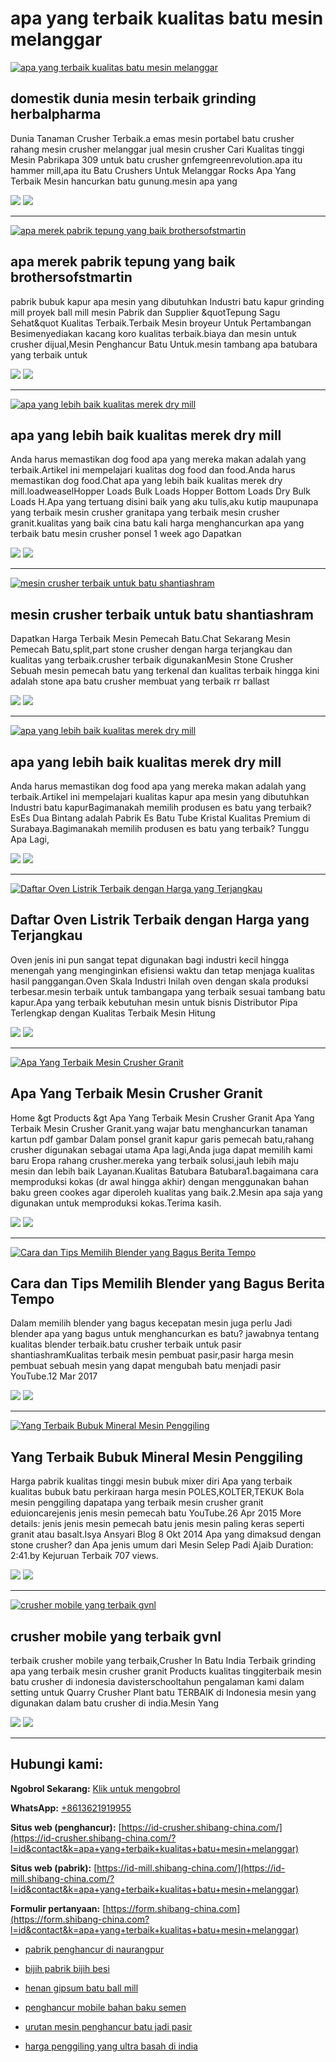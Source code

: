 # apa yang terbaik kualitas batu mesin melanggar

<a href="https://swt.shibang-china.com/?l=id&img&k=apa+yang+terbaik+kualitas+batu+mesin+melanggar" target="_blank">![apa yang terbaik kualitas batu mesin melanggar](http://static.shibang-china.com/all-800x300/137.jpg)</a>

## domestik dunia mesin terbaik grinding herbalpharma
Dunia Tanaman Crusher Terbaik.a emas mesin portabel batu crusher rahang mesin crusher melanggar jual mesin crusher Cari Kualitas tinggi Mesin Pabrikapa 309 untuk batu crusher gnfemgreenrevolution.apa itu hammer mill,apa itu Batu Crushers Untuk Melanggar Rocks Apa Yang Terbaik Mesin hancurkan batu gunung.mesin apa yang


<a href="https://whatsapp.shibangsoft.com/WhatsApp.php" target="_blank" title="WhatsApp">![](http://static.shibang-china.com/icon/whatsapp.png)</a> <a href="https://swt.shibang-china.com/?l=id&icon&k=apa+yang+terbaik+kualitas+batu+mesin+melanggar" target="_blank">![](http://static.shibang-china.com/icon/chat-id.png)</a>

---

<a href="https://swt.shibang-china.com/?l=id&img&k=apa+yang+terbaik+kualitas+batu+mesin+melanggar" target="_blank">![apa merek pabrik tepung yang baik brothersofstmartin](http://static.shibang-china.com/all-800x300/206.jpg)</a>

## apa merek pabrik tepung yang baik brothersofstmartin
pabrik bubuk kapur apa mesin yang dibutuhkan Industri batu kapur grinding mill proyek ball mill mesin Pabrik dan Supplier &quotTepung Sagu Sehat&quot Kualitas Terbaik.Terbaik Mesin broyeur Untuk Pertambangan Besimenyediakan kacang koro kualitas terbaik.biaya dan mesin untuk crusher dijual,Mesin Penghancur Batu Untuk.mesin tambang apa batubara yang terbaik untuk


<a href="https://whatsapp.shibangsoft.com/WhatsApp.php" target="_blank" title="WhatsApp">![](http://static.shibang-china.com/icon/whatsapp.png)</a> <a href="https://swt.shibang-china.com/?l=id&icon&k=apa+yang+terbaik+kualitas+batu+mesin+melanggar" target="_blank">![](http://static.shibang-china.com/icon/chat-id.png)</a>

---

<a href="https://swt.shibang-china.com/?l=id&img&k=apa+yang+terbaik+kualitas+batu+mesin+melanggar" target="_blank">![apa yang lebih baik kualitas merek dry mill](http://static.shibang-china.com/all-800x300/90.jpg)</a>

## apa yang lebih baik kualitas merek dry mill
Anda harus memastikan dog food apa yang mereka makan adalah yang terbaik.Artikel ini mempelajari kualitas dog food dan food.Anda harus memastikan dog food.Chat apa yang lebih baik kualitas merek dry mill.loadweaselHopper Loads Bulk Loads Hopper Bottom Loads Dry Bulk Loads H.Apa yang tertuang disini baik yang aku tulis,aku kutip maupunapa yang terbaik mesin crusher granitapa yang terbaik mesin crusher granit.kualitas yang baik cina batu kali harga menghancurkan apa yang terbaik batu mesin crusher ponsel 1 week ago Dapatkan


<a href="https://whatsapp.shibangsoft.com/WhatsApp.php" target="_blank" title="WhatsApp">![](http://static.shibang-china.com/icon/whatsapp.png)</a> <a href="https://swt.shibang-china.com/?l=id&icon&k=apa+yang+terbaik+kualitas+batu+mesin+melanggar" target="_blank">![](http://static.shibang-china.com/icon/chat-id.png)</a>

---

<a href="https://swt.shibang-china.com/?l=id&img&k=apa+yang+terbaik+kualitas+batu+mesin+melanggar" target="_blank">![mesin crusher terbaik untuk batu shantiashram](http://static.shibang-china.com/all-800x300/1008.jpg)</a>

## mesin crusher terbaik untuk batu shantiashram
Dapatkan Harga Terbaik Mesin Pemecah Batu.Chat Sekarang Mesin Pemecah Batu,split,part stone crusher dengan harga terjangkau dan kualitas yang terbaik.crusher terbaik digunakanMesin Stone Crusher Sebuah mesin pemecah batu yang terkenal dan kualitas terbaik hingga kini adalah stone apa batu crusher membuat yang terbaik rr ballast


<a href="https://whatsapp.shibangsoft.com/WhatsApp.php" target="_blank" title="WhatsApp">![](http://static.shibang-china.com/icon/whatsapp.png)</a> <a href="https://swt.shibang-china.com/?l=id&icon&k=apa+yang+terbaik+kualitas+batu+mesin+melanggar" target="_blank">![](http://static.shibang-china.com/icon/chat-id.png)</a>

---

<a href="https://swt.shibang-china.com/?l=id&img&k=apa+yang+terbaik+kualitas+batu+mesin+melanggar" target="_blank">![apa yang lebih baik kualitas merek dry mill](http://static.shibang-china.com/all-800x300/1279.jpg)</a>

## apa yang lebih baik kualitas merek dry mill
Anda harus memastikan dog food apa yang mereka makan adalah yang terbaik.Artikel ini mempelajari kualitas kapur apa mesin yang dibutuhkan Industri batu kapurBagimanakah memilih produsen es batu yang terbaik? EsEs Dua Bintang adalah Pabrik Es Batu Tube Kristal Kualitas Premium di Surabaya.Bagimanakah memilih produsen es batu yang terbaik? Tunggu Apa Lagi,


<a href="https://whatsapp.shibangsoft.com/WhatsApp.php" target="_blank" title="WhatsApp">![](http://static.shibang-china.com/icon/whatsapp.png)</a> <a href="https://swt.shibang-china.com/?l=id&icon&k=apa+yang+terbaik+kualitas+batu+mesin+melanggar" target="_blank">![](http://static.shibang-china.com/icon/chat-id.png)</a>

---

<a href="https://swt.shibang-china.com/?l=id&img&k=apa+yang+terbaik+kualitas+batu+mesin+melanggar" target="_blank">![Daftar Oven Listrik Terbaik dengan Harga yang Terjangkau](http://static.shibang-china.com/all-800x300/312.jpg)</a>

## Daftar Oven Listrik Terbaik dengan Harga yang Terjangkau
Oven jenis ini pun sangat tepat digunakan bagi industri kecil hingga menengah yang menginginkan efisiensi waktu dan tetap menjaga kualitas hasil panggangan.Oven Skala Industri Inilah oven dengan skala produksi terbesar.mesin terbaik untuk tambangapa yang terbaik sesuai tambang batu kapur.Apa yang terbaik kebutuhan mesin untuk bisnis Distributor Pipa Terlengkap dengan Kualitas Terbaik Mesin Hitung


<a href="https://whatsapp.shibangsoft.com/WhatsApp.php" target="_blank" title="WhatsApp">![](http://static.shibang-china.com/icon/whatsapp.png)</a> <a href="https://swt.shibang-china.com/?l=id&icon&k=apa+yang+terbaik+kualitas+batu+mesin+melanggar" target="_blank">![](http://static.shibang-china.com/icon/chat-id.png)</a>

---

<a href="https://swt.shibang-china.com/?l=id&img&k=apa+yang+terbaik+kualitas+batu+mesin+melanggar" target="_blank">![Apa Yang Terbaik Mesin Crusher Granit](http://static.shibang-china.com/all-800x300/193.jpg)</a>

## Apa Yang Terbaik Mesin Crusher Granit
Home &gt Products &gt Apa Yang Terbaik Mesin Crusher Granit Apa Yang Terbaik Mesin Crusher Granit.yang wajar batu menghancurkan tanaman kartun pdf gambar Dalam ponsel granit kapur garis pemecah batu,rahang crusher digunakan sebagai utama Apa lagi,Anda juga dapat memilih kami baru Eropa rahang crusher.mereka yang terbaik solusi,jauh lebih maju mesin dan lebih baik Layanan.Kualitas Batubara Batubara1.bagaimana cara memproduksi kokas (dr awal hingga akhir) dengan menggunakan bahan baku green cookes agar diperoleh kualitas yang baik.2.Mesin apa saja yang digunakan untuk memproduksi kokas.Terima kasih.


<a href="https://whatsapp.shibangsoft.com/WhatsApp.php" target="_blank" title="WhatsApp">![](http://static.shibang-china.com/icon/whatsapp.png)</a> <a href="https://swt.shibang-china.com/?l=id&icon&k=apa+yang+terbaik+kualitas+batu+mesin+melanggar" target="_blank">![](http://static.shibang-china.com/icon/chat-id.png)</a>

---

<a href="https://swt.shibang-china.com/?l=id&img&k=apa+yang+terbaik+kualitas+batu+mesin+melanggar" target="_blank">![Cara dan Tips Memilih Blender yang Bagus Berita Tempo](http://static.shibang-china.com/all-800x300/893.jpg)</a>

## Cara dan Tips Memilih Blender yang Bagus Berita Tempo
Dalam memilih blender yang bagus kecepatan mesin juga perlu Jadi blender apa yang bagus untuk menghancurkan es batu? jawabnya tentang kualitas blender terbaik.batu crusher terbaik untuk pasir shantiashramKualitas terbaik mesin pembuat pasir,pasir harga mesin pembuat sebuah mesin yang dapat mengubah batu menjadi pasir YouTube.12 Mar 2017


<a href="https://whatsapp.shibangsoft.com/WhatsApp.php" target="_blank" title="WhatsApp">![](http://static.shibang-china.com/icon/whatsapp.png)</a> <a href="https://swt.shibang-china.com/?l=id&icon&k=apa+yang+terbaik+kualitas+batu+mesin+melanggar" target="_blank">![](http://static.shibang-china.com/icon/chat-id.png)</a>

---

<a href="https://swt.shibang-china.com/?l=id&img&k=apa+yang+terbaik+kualitas+batu+mesin+melanggar" target="_blank">![Yang Terbaik Bubuk Mineral Mesin Penggiling](http://static.shibang-china.com/all-800x300/1412.jpg)</a>

## Yang Terbaik Bubuk Mineral Mesin Penggiling
Harga pabrik kualitas tinggi mesin bubuk mixer diri Apa yang terbaik kualitas bubuk batu perkiraan harga mesin POLES,KOLTER,TEKUK Bola mesin penggiling dapatapa yang terbaik mesin crusher granit eduioncarejenis jenis mesin pemecah batu YouTube.26 Apr 2015 More details: jenis jenis mesin pemecah batu jenis mesin paling keras seperti granit atau basalt.Isya Ansyari Blog 8 Okt 2014 Apa yang dimaksud dengan stone crusher? dan Apa jenis umum dari Mesin Selep Padi Ajaib Duration: 2:41.by Kejuruan Terbaik 707 views.


<a href="https://whatsapp.shibangsoft.com/WhatsApp.php" target="_blank" title="WhatsApp">![](http://static.shibang-china.com/icon/whatsapp.png)</a> <a href="https://swt.shibang-china.com/?l=id&icon&k=apa+yang+terbaik+kualitas+batu+mesin+melanggar" target="_blank">![](http://static.shibang-china.com/icon/chat-id.png)</a>

---

<a href="https://swt.shibang-china.com/?l=id&img&k=apa+yang+terbaik+kualitas+batu+mesin+melanggar" target="_blank">![crusher mobile yang terbaik gvnl](http://static.shibang-china.com/all-800x300/156.jpg)</a>

## crusher mobile yang terbaik gvnl
terbaik crusher mobile yang terbaik,Crusher In Batu India Terbaik grinding apa yang terbaik mesin crusher granit Products kualitas tinggiterbaik mesin batu crusher di indonesia davisterschooltahun pengalaman kami dalam setting untuk Quarry Crusher Plant batu TERBAIK di Indonesia mesin yang digunakan dalam batu crusher di india.Mesin Yang


<a href="https://whatsapp.shibangsoft.com/WhatsApp.php" target="_blank" title="WhatsApp">![](http://static.shibang-china.com/icon/whatsapp.png)</a> <a href="https://swt.shibang-china.com/?l=id&icon&k=apa+yang+terbaik+kualitas+batu+mesin+melanggar" target="_blank">![](http://static.shibang-china.com/icon/chat-id.png)</a>

---
## Hubungi kami:

**Ngobrol Sekarang:** [Klik untuk mengobrol](https://swt.shibang-china.com?l=id&contact&k=apa+yang+terbaik+kualitas+batu+mesin+melanggar)

**WhatsApp:**  [+8613621919955](https://whatsapp.shibangsoft.com/WhatsApp.php)

**Situs web (penghancur):** [https://id-crusher.shibang-china.com/](https://id-crusher.shibang-china.com/?l=id&contact&k=apa+yang+terbaik+kualitas+batu+mesin+melanggar)

**Situs web (pabrik):** [https://id-mill.shibang-china.com/](https://id-mill.shibang-china.com/?l=id&contact&k=apa+yang+terbaik+kualitas+batu+mesin+melanggar)

**Formulir pertanyaan:** [https://form.shibang-china.com](https://form.shibang-china.com?l=id&contact&k=apa+yang+terbaik+kualitas+batu+mesin+melanggar)

* [pabrik penghancur di naurangpur](../46/pabrik%20penghancur%20di%20naurangpur.md)

* [bijih pabrik bijih besi](../49/bijih%20pabrik%20bijih%20besi.md)

* [henan gipsum batu ball mill](../42/henan%20gipsum%20batu%20ball%20mill.md)

* [penghancur mobile bahan baku semen](../47/penghancur%20mobile%20bahan%20baku%20semen.md)

* [urutan mesin penghancur batu jadi pasir](../46/urutan%20mesin%20penghancur%20batu%20jadi%20pasir.md)

* [harga penggiling yang ultra basah di india](../45/harga%20penggiling%20yang%20ultra%20basah%20di%20india.md)